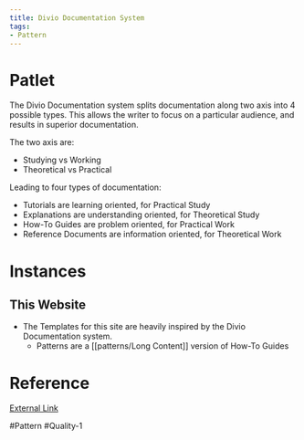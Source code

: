 ```yaml
---
title: Divio Documentation System
tags:
- Pattern
---
```

# Patlet

The Divio Documentation system splits documentation along two axis into 4 possible types.  This allows the writer to focus on a particular audience, and results in superior documentation.

The two axis are:

- Studying vs Working
- Theoretical vs Practical

Leading to four types of documentation:

- Tutorials are learning oriented, for Practical Study
- Explanations are understanding oriented, for Theoretical Study
- How-To Guides are problem oriented, for Practical Work
- Reference Documents are information oriented, for Theoretical Work

# Instances

## This Website

- The Templates for this site are heavily inspired by the Divio Documentation system.
  - Patterns are a [[patterns/Long Content]] version of How-To Guides

# Reference

[External Link](https://documentation.divio.com/how-to-guides/)

#Pattern #Quality-1
